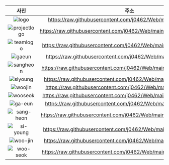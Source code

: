 |사진|주소|
|:--:|:--:|
|![logo](https://github.com/silicao3o/Six-Sense/assets/70842040/6062ce5c-1e32-4d53-a121-6fbf736b5a04)|https://raw.githubusercontent.com/j0462/Web/main/image/logo.png|
|![projectlogo](https://github.com/silicao3o/Six-Sense/assets/70842040/0026e629-8bfe-4a3e-b361-75bfcf287884)|https://raw.githubusercontent.com/j0462/Web/main/image/projectlogo.png|
|![teamlogo](https://github.com/silicao3o/Six-Sense/assets/70842040/af3da3c3-827d-419d-b62b-2041dd9894d9)|https://raw.githubusercontent.com/j0462/Web/main/image/teamlogo.png|
|![gaeun](https://github.com/silicao3o/Six-Sense/assets/70842040/27da9b2d-99ff-4045-8f1d-33cb71ff3237)|https://raw.githubusercontent.com/j0462/Web/main/image/gaeun.png|
|![sangheon](https://github.com/silicao3o/Six-Sense/assets/70842040/5bb7eda8-7f8a-484c-a073-d5b23a19f6ce)|https://raw.githubusercontent.com/j0462/Web/main/image/sangheon.png|
|![siyoung](https://github.com/silicao3o/Six-Sense/assets/70842040/46c439bc-0ebb-4350-9b97-1ec5186e1e59)|https://raw.githubusercontent.com/j0462/Web/main/image/siyoung.png|
|![woojin](https://github.com/silicao3o/Six-Sense/assets/70842040/076f3f82-cce4-48c2-8fce-51e3c011d60a)|https://raw.githubusercontent.com/j0462/Web/main/image/woojin.png|
|![wooseok](https://github.com/silicao3o/Six-Sense/assets/70842040/1d7a8eb9-8494-4efc-a132-7d28b889a99b)|https://raw.githubusercontent.com/j0462/Web/main/image/wooseok.png|
|![ga-eun](https://github.com/silicao3o/Six-Sense/assets/70842040/efa019da-646d-45fa-b0b5-7d808a81ad51)|https://raw.githubusercontent.com/j0462/Web/main/image/ga-eun.jpg|
|![sang-heon](https://github.com/silicao3o/Six-Sense/assets/70842040/c2ba658a-a89d-4c12-a486-ed899c91d75c)|https://raw.githubusercontent.com/j0462/Web/main/image/sang-heon.jpg|
|![si-young](https://github.com/silicao3o/Six-Sense/assets/70842040/d80e16ca-7bc6-4333-9db6-f775dcd7bf5c)|https://raw.githubusercontent.com/j0462/Web/main/image/si-young.jpg|
|![woo-jin](https://github.com/silicao3o/Six-Sense/assets/70842040/218c6195-b2bb-4fd3-8ee8-bea758aff986)|https://raw.githubusercontent.com/j0462/Web/main/image/woo-jin.png|
|![woo-seok](https://github.com/silicao3o/Six-Sense/assets/70842040/cfa592d1-bdd0-4ec0-bf68-81bd6ae0f2c6)|https://raw.githubusercontent.com/j0462/Web/main/image/woo-seok.jpg|
